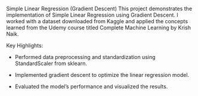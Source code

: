 Simple Linear Regression (Gradient Descent)
This project demonstrates the implementation of Simple Linear Regression using Gradient Descent. I worked with a dataset downloaded from Kaggle and applied the concepts learned from the Udemy course titled Complete Machine Learning by Krish Naik.

Key Highlights:

* Performed data preprocessing and standardization using StandardScaler from sklearn.

* Implemented gradient descent to optimize the linear regression model.

* Evaluated the model’s performance and visualized the results.
